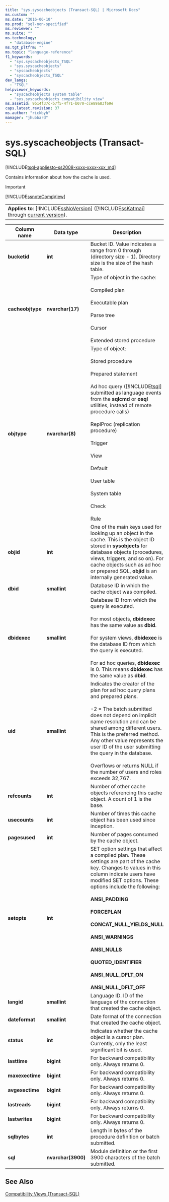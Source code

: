 ```yaml
---
title: "sys.syscacheobjects (Transact-SQL) | Microsoft Docs"
ms.custom: ""
ms.date: "2016-06-10"
ms.prod: "sql-non-specified"
ms.reviewer: ""
ms.suite: ""
ms.technology: 
  - "database-engine"
ms.tgt_pltfrm: ""
ms.topic: "language-reference"
f1_keywords: 
  - "sys.syscacheobjects_TSQL"
  - "sys.syscacheobjects"
  - "syscacheobjects"
  - "syscacheobjects_TSQL"
dev_langs: 
  - "TSQL"
helpviewer_keywords: 
  - "syscacheobjects system table"
  - "sys.syscacheobjects compatibility view"
ms.assetid: 9b14f37c-b7f5-4f71-b070-cce89a83f69e
caps.latest.revision: 37
ms.author: "rickbyh"
manager: "jhubbard"
---
```

# sys.syscacheobjects (Transact-SQL)
[!INCLUDE[tsql-appliesto-ss2008-xxxx-xxxx-xxx_md](../../../database-engine/configure/windows/includes/tsql-appliesto-ss2008-xxxx-xxxx-xxx-md.md)]

  Contains information about how the cache is used.  
  
> [!IMPORTANT]  
>  [!INCLUDE[ssnoteCompView](../../../relational-databases/reference/system-compatibility-views/includes/ssnotecompview-md.md)]  
  
||  
|-|  
|**Applies to**: [!INCLUDE[ssNoVersion](../../../advanced-analytics/r-services/includes/ssnoversion-md.md)] ([!INCLUDE[ssKatmai](../../../analysis-services/data-mining/includes/sskatmai-md.md)] through [current version](http://go.microsoft.com/fwlink/p/?LinkId=299658)).|  
  
|Column name|Data type|Description|  
|-----------------|---------------|-----------------|  
|**bucketid**|**int**|Bucket ID. Value indicates a range from 0 through (directory size - 1). Directory size is the size of the hash table.|  
|**cacheobjtype**|**nvarchar(17)**|Type of object in the cache:<br /><br /> Compiled plan<br /><br /> Executable plan<br /><br /> Parse tree<br /><br /> Cursor<br /><br /> Extended stored procedure|  
|**objtype**|**nvarchar(8)**|Type of object:<br /><br /> Stored procedure<br /><br /> Prepared statement<br /><br /> Ad hoc query ([!INCLUDE[tsql](../../../advanced-analytics/r-services/includes/tsql-md.md)] submitted as language events from the **sqlcmd** or **osql** utilities, instead of remote procedure calls)<br /><br /> ReplProc (replication procedure)<br /><br /> Trigger<br /><br /> View<br /><br /> Default<br /><br /> User table<br /><br /> System table<br /><br /> Check<br /><br /> Rule|  
|**objid**|**int**|One of the main keys used for looking up an object in the cache. This is the object ID stored in **sysobjects** for database objects (procedures, views, triggers, and so on). For cache objects such as ad hoc or prepared SQL, **objid** is an internally generated value.|  
|**dbid**|**smallint**|Database ID in which the cache object was compiled.|  
|**dbidexec**|**smallint**|Database ID from which the query is executed.<br /><br /> For most objects, **dbidexec** has the same value as **dbid**.<br /><br /> For system views, **dbidexec** is the database ID from which the query is executed.<br /><br /> For ad hoc queries, **dbidexec** is 0. This means **dbidexec** has the same value as **dbid**.|  
|**uid**|**smallint**|Indicates the creator of the plan for ad hoc query plans and prepared plans.<br /><br /> -2 = The batch submitted does not depend on implicit name resolution and can be shared among different users. This is the preferred method. Any other value represents the user ID of the user submitting the query in the database.<br /><br /> Overflows or returns NULL if the number of users and roles exceeds 32,767.|  
|**refcounts**|**int**|Number of other cache objects referencing this cache object. A count of 1 is the base.|  
|**usecounts**|**int**|Number of times this cache object has been used since inception.|  
|**pagesused**|**int**|Number of pages consumed by the cache object.|  
|**setopts**|**int**|SET option settings that affect a compiled plan. These settings are part of the cache key. Changes to values in this column indicate users have modified SET options. These options include the following:<br /><br /> **ANSI_PADDING**<br /><br /> **FORCEPLAN**<br /><br /> **CONCAT_NULL_YIELDS_NULL**<br /><br /> **ANSI_WARNINGS**<br /><br /> **ANSI_NULLS**<br /><br /> **QUOTED_IDENTIFIER**<br /><br /> **ANSI_NULL_DFLT_ON**<br /><br /> **ANSI_NULL_DFLT_OFF**|  
|**langid**|**smallint**|Language ID. ID of the language of the connection that created the cache object.|  
|**dateformat**|**smallint**|Date format of the connection that created the cache object.|  
|**status**|**int**|Indicates whether the cache object is a cursor plan. Currently, only the least significant bit is used.|  
|**lasttime**|**bigint**|For backward compatibility only. Always returns 0.|  
|**maxexectime**|**bigint**|For backward compatibility only. Always returns 0.|  
|**avgexectime**|**bigint**|For backward compatibility only. Always returns 0.|  
|**lastreads**|**bigint**|For backward compatibility only. Always returns 0.|  
|**lastwrites**|**bigint**|For backward compatibility only. Always returns 0.|  
|**sqlbytes**|**int**|Length in bytes of the procedure definition or batch submitted.|  
|**sql**|**nvarchar(3900)**|Module definition or the first 3900 characters of the batch submitted.|  
  
## See Also  
 [Compatibility Views &#40;Transact-SQL&#41;](../Topic/Compatibility%20Views%20\(Transact-SQL\).md)  
  
  